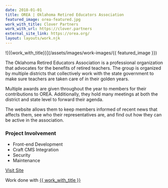 ```yaml
---
date: 2018-01-01
title: OREA | Oklahoma Retired Educators Association
featured_image: orea-featured.jpg
work_with_title: Clover Partners
work_with_url: https://clover.partners
external_site_link: https://orea.org/
layout: layouts/work.njk
---
```


![{{work_with_title}}](/assets/images/work-images/{{ featured_image }})

The Oklahoma Retired Educators Association is a professional organization that advocates for the benefits of retired teachers. The group is organized by multiple districts that collectively work with the state government to make sure teachers are taken care of in their golden years.

Multiple awards are given throughout the year to members for their contributions to OREA. Additionally, they hold many meetings at both the district and state level to forward their agenda.

The website allows them to keep members informed of recent news that affects them, see who their representatives are, and find out how they can be active in the association.

### Project Involvement

- Front-end Development
- Craft CMS Integration
- Security
- Maintenance

<a class="button" href="{{ external_site_link }}">Visit Site</a>

Work done with <a href="{{ work_with_url }}" target="_blank">{{ work_with_title }}</a>
